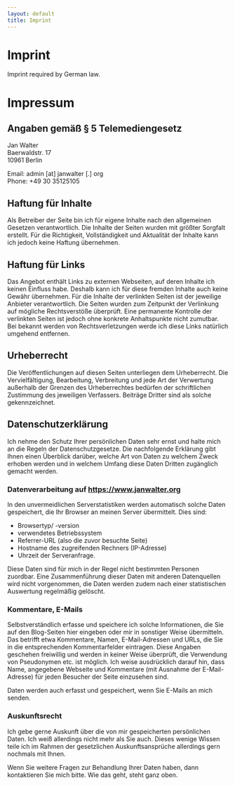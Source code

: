 ```yaml
---
layout: default
title: Imprint
---
```


Imprint
=======

Imprint required by German law.

Impressum
=========

Angaben gemäß § 5 Telemediengesetz
----------------------------------

Jan Walter  
Baerwaldstr. 17  
10961 Berlin

Email: admin [at] janwalter [.] org  
Phone: +49 30 35125105

Haftung für Inhalte
-------------------

Als Betreiber der Seite bin ich für eigene Inhalte nach den
allgemeinen Gesetzen verantwortlich. Die Inhalte der Seiten wurden mit
größter Sorgfalt erstellt. Für die Richtigkeit, Vollständigkeit und
Aktualität der Inhalte kann ich jedoch keine Haftung übernehmen.

Haftung für Links
-----------------

Das Angebot enthält Links zu externen Webseiten, auf deren Inhalte ich
keinen Einfluss habe. Deshalb kann ich für diese fremden Inhalte auch
keine Gewähr übernehmen. Für die Inhalte der verlinkten Seiten ist der
jeweilige Anbieter verantwortlich. Die Seiten wurden zum Zeitpunkt der
Verlinkung auf mögliche Rechtsverstöße überprüft. Eine permanente
Kontrolle der verlinkten Seiten ist jedoch ohne konkrete Anhaltspunkte
nicht zumutbar. Bei bekannt werden von Rechtsverletzungen werde ich
diese Links natürlich umgehend entfernen.

Urheberrecht
------------

Die Veröffentlichungen auf diesen Seiten unterliegen dem
Urheberrecht. Die Vervielfältigung, Bearbeitung, Verbreitung und jede
Art der Verwertung außerhalb der Grenzen des Urheberrechtes bedürfen
der schriftlichen Zustimmung des jeweiligen Verfassers. Beiträge
Dritter sind als solche gekennzeichnet.

Datenschutzerklärung
--------------------

Ich nehme den Schutz Ihrer persönlichen Daten sehr ernst und
halte mich an die Regeln der Datenschutzgesetze. Die
nachfolgende Erklärung gibt Ihnen einen Überblick darüber,
welche Art von Daten zu welchem Zweck erhoben werden und in
welchem Umfang diese Daten Dritten zugänglich gemacht werden.

### Datenverarbeitung auf https://www.janwalter.org

In den unvermeidlichen Serverstatistiken werden automatisch solche
Daten gespeichert, die Ihr Browser an meinen Server übermittelt. Dies
sind:

* Browsertyp/​ -version
* verwendetes Betriebssystem
* Referrer-​URL (also die zuvor besuchte Seite)
* Hostname des zugreifenden Rechners (IP-​Adresse)
* Uhrzeit der Serveranfrage.

Diese Daten sind für mich in der Regel nicht bestimmten Personen
zuordbar. Eine Zusammenführung dieser Daten mit anderen Datenquellen
wird nicht vorgenommen, die Daten werden zudem nach einer
statistischen Auswertung regelmäßig gelöscht.

### Kommentare, E-Mails

Selbstverständlich erfasse und speichere ich solche Informationen, die
Sie auf den Blog-Seiten hier eingeben oder mir in sonstiger Weise
übermitteln. Das betrifft etwa Kommentare, Namen, E-Mail-Adressen und
URLs, die Sie in die entsprechenden Kommentarfelder eintragen. Diese
Angaben geschehen freiwillig und werden in keiner Weise überprüft, die
Verwendung von Pseudonymen etc. ist möglich. Ich weise ausdrücklich
darauf hin, dass Name, angegebene Webseite und Kommentare (mit
Ausnahme der E-Mail-Adresse) für jeden Besucher der Seite einzusehen
sind.

Daten werden auch erfasst und gespeichert, wenn Sie E-Mails an mich
senden.

### Auskunftsrecht

Ich gebe gerne Auskunft über die von mir gespeicherten persönlichen
Daten. Ich weiß allerdings nicht mehr als Sie auch. Dieses wenige
Wissen teile ich im Rahmen der gesetzlichen Auskunftsansprüche
allerdings gern nochmals mit Ihnen.

Wenn Sie weitere Fragen zur Behandlung Ihrer Daten haben, dann
kontaktieren Sie mich bitte. Wie das geht, steht ganz oben.
